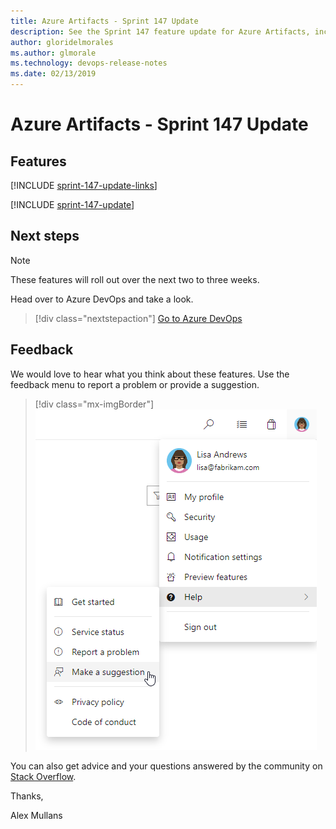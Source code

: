 ```yaml
---
title: Azure Artifacts - Sprint 147 Update
description: See the Sprint 147 feature update for Azure Artifacts, including next steps.
author: gloridelmorales
ms.author: glmorale
ms.technology: devops-release-notes
ms.date: 02/13/2019
---
```


# Azure Artifacts - Sprint 147 Update

## Features

[!INCLUDE [sprint-147-update-links](../includes/artifacts/sprint-147-update-links.md)]

[!INCLUDE [sprint-147-update](../includes/artifacts/sprint-147-update.md)]

## Next steps

> [!NOTE]
> These features will roll out over the next two to three weeks.

Head over to Azure DevOps and take a look.

> [!div class="nextstepaction"]
> [Go to Azure DevOps](https://go.microsoft.com/fwlink/?LinkId=307137&campaign=o~msft~docs~product-vsts~release-notes)

## Feedback

We would love to hear what you think about these features. Use the feedback menu to report a problem or provide a suggestion.

> [!div class="mx-imgBorder"]
> ![Make a suggestion](../../media/help-make-a-suggestion.png)

You can also get advice and your questions answered by the community on [Stack Overflow](https://stackoverflow.com/questions/tagged/azure-devops).

Thanks,

Alex Mullans
